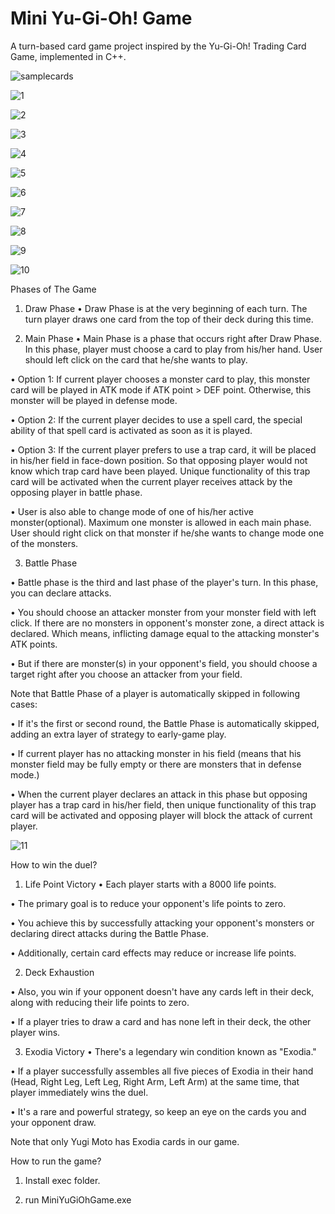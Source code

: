 # Mini Yu-Gi-Oh! Game
 A turn-based card game project inspired by the Yu-Gi-Oh! Trading Card Game, implemented in C++.
 
![samplecards](https://github.com/emredemirbas/MiniYuGiOhGame/assets/103829617/2b866768-daa3-405e-8b92-f6cdeccb162d)

![1](https://github.com/emredemirbas/MiniYuGiOhGame/assets/103829617/5930879e-46d0-4126-ae65-321adf2eb435)

![2](https://github.com/emredemirbas/MiniYuGiOhGame/assets/103829617/489d2eaf-0ff9-4d81-a3c4-73164cfaae5f)

![3](https://github.com/emredemirbas/MiniYuGiOhGame/assets/103829617/59582d62-4f6d-47c5-906c-0adc60ae718b)

![4](https://github.com/emredemirbas/MiniYuGiOhGame/assets/103829617/03b41584-372b-4171-b9f8-f64cfff14c29)

![5](https://github.com/emredemirbas/MiniYuGiOhGame/assets/103829617/1c16e8ea-0912-4639-842f-20078eb887ee)

![6](https://github.com/emredemirbas/MiniYuGiOhGame/assets/103829617/c905de2f-9a3e-4821-a6d5-bd26d345a1f1)

![7](https://github.com/emredemirbas/MiniYuGiOhGame/assets/103829617/495fde33-a9f2-4df5-a914-ae06b0c1fd0c)

![8](https://github.com/emredemirbas/MiniYuGiOhGame/assets/103829617/378bfe9f-6a2d-470e-80e7-1e6d1f6fa954)

![9](https://github.com/emredemirbas/MiniYuGiOhGame/assets/103829617/7b496772-21b8-4dca-9fa6-f909422dbc03)

![10](https://github.com/emredemirbas/MiniYuGiOhGame/assets/103829617/fb7a1a42-b96c-49f6-aa5f-579d0929c607)


Phases of The Game

1. Draw Phase
• Draw Phase is at the very beginning of each turn. The turn player draws one card from the top of their deck during this time.

2. Main Phase
• Main Phase is a phase that occurs right after Draw Phase. In this phase, player must choose a card to play from his/her hand. 
User should left click on the card that he/she wants to play.

• Option 1: If current player chooses a monster card to play, this monster card will be played in ATK mode if ATK point > DEF point.
Otherwise, this monster will be played in defense mode.

• Option 2: If the current player decides to use a spell card, the special ability of that spell card is activated as soon as it is played.

• Option 3: If the current player prefers to use a trap card, it will be placed in his/her field in face-down position. So that opposing player would not know
which trap card have been played. Unique functionality of this trap card will be activated when the current player receives attack by the opposing player in battle phase.

• User is also able to change mode of one of his/her active monster(optional). Maximum one monster is allowed in each main phase. 
User should right click on that monster if he/she wants to change mode one of the monsters.

3. Battle Phase

• Battle phase is the third and last phase of the player's turn. In this phase, you can declare attacks.
 
• You should choose an attacker monster from your monster field with left click. If there are no monsters in opponent's monster zone, a direct attack is declared. Which means, inflicting damage equal to the attacking monster's ATK points.

• But if there are monster(s) in your opponent's field, you should choose a target right after you choose an attacker from your field.

Note that Battle Phase of a player is automatically skipped in following cases:

• If it's the first or second round, the Battle Phase is automatically skipped, adding an extra layer of strategy to early-game play.

• If current player has no attacking monster in his field (means that his monster field may be fully empty or there are monsters that in defense mode.)

• When the current player declares an attack in this phase but opposing player has a trap card in his/her field, then unique functionality of this trap card will be activated and opposing player will block the attack of current player.

![11](https://github.com/emredemirbas/MiniYuGiOhGame/assets/103829617/9956872b-4d9c-42e3-a5bd-ef9d983f6535)

How to win the duel?

1. Life Point Victory
• Each player starts with a 8000 life points.

• The primary goal is to reduce your opponent's life points to zero.

• You achieve this by successfully attacking your opponent's monsters or declaring direct attacks during the Battle Phase.

• Additionally, certain card effects may reduce or increase life points.

2. Deck Exhaustion

• Also, you win if your opponent doesn't have any cards left in their deck, along with reducing their life points to zero.

• If a player tries to draw a card and has none left in their deck, the other player wins.

3. Exodia Victory
• There's a legendary win condition known as "Exodia."

• If a player successfully assembles all five pieces of Exodia in their hand (Head, Right Leg, Left Leg, Right Arm, Left Arm) at the same time, that player immediately wins the duel.

• It's a rare and powerful strategy, so keep an eye on the cards you and your opponent draw. 

Note that only Yugi Moto has Exodia cards in our game.

How to run the game?

1) Install exec folder.

2) run MiniYuGiOhGame.exe




